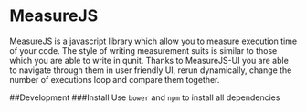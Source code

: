 MeasureJS
=============
MeasureJS is a javascript library which allow you to measure execution time of your code. The style of writing
measurement suits is similar to those which you are able to write in qunit. Thanks to MeasureJS-UI you are able
to navigate through them in user friendly UI, rerun dynamically, change the number of executions loop and compare
them together.

##Development
###Install
Use `bower` and `npm` to install all dependencies
